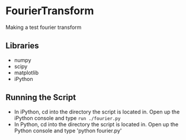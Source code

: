 FourierTransform
================

Making a test fourier transform 

Libraries
---------
* numpy
* scipy
* matplotlib
* iPython

Running the Script
------------------
* In iPython, cd into the directory the script is located in. Open up the iPython console and type `run ./fourier.py`
* In Python, cd into the directory the script is located in. Open up the Python console and type 'python fourier.py'
